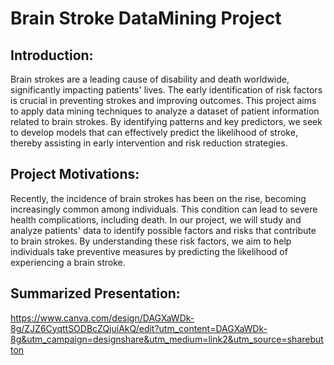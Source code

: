# Brain Stroke DataMining Project

## Introduction:
Brain strokes are a leading cause of disability and death worldwide, significantly impacting patients' lives. The early identification of risk factors is crucial in preventing strokes and improving outcomes. This project aims to apply data mining techniques to analyze a dataset of patient information related to brain strokes. By identifying patterns and key predictors, we seek to develop models that can effectively predict the likelihood of stroke, thereby assisting in early intervention and risk reduction strategies.

## Project Motivations: 
Recently, the incidence of brain strokes has been on the rise, becoming increasingly common among individuals. This condition can lead to severe health complications, including death. In our project, we will study and analyze patients' data to identify possible factors and risks that contribute to brain strokes. By understanding these risk factors, we aim to help individuals take preventive measures by predicting the likelihood of experiencing a brain stroke.

## Summarized Presentation:
https://www.canva.com/design/DAGXaWDk-8g/ZJZ6CyqttSODBcZQjuiAkQ/edit?utm_content=DAGXaWDk-8g&utm_campaign=designshare&utm_medium=link2&utm_source=sharebutton
